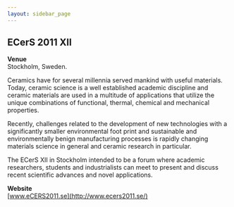 ```yaml
---
layout: sidebar_page
---
```


## ECerS 2011 XII

**Venue**  
Stockholm, Sweden.

Ceramics have for several millennia served mankind with useful materials. Today, ceramic science is a well established academic discipline and ceramic materials are used in a multitude of applications that utilize the unique combinations of functional, thermal, chemical and mechanical properties.   
  
Recently, challenges related to the development of new technologies with a significantly smaller environmental foot print and sustainable and environmentally benign manufacturing processes is rapidly changing materials science in general and ceramic research in particular.   
  
The ECerS XII in Stockholm intended to be a forum where academic researchers, students and industrialists can meet to present and discuss recent scientific advances and novel applications.

**Website**  
[www.eCERS2011.se](http://www.ecers2011.se/)  


